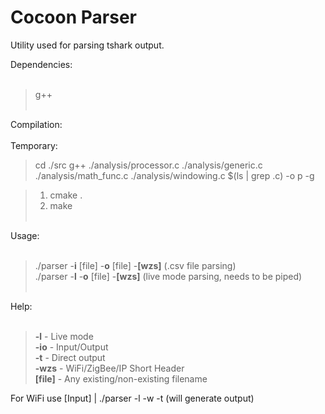 # Cocoon Parser

Utility used for parsing tshark output. <br>

Dependencies:<br><br>

> g++ <br><br>

Compilation:<br><br>
Temporary:<br>
> cd ./src
> g++ ./analysis/processor.c ./analysis/generic.c ./analysis/math_func.c ./analysis/windowing.c $(ls | grep .c) -o p -g


> 1. cmake .<br>
> 2. make <br><br>

Usage:<br><br>

> ./parser -**i** [file] -**o** [file] -**[wzs]**	(.csv file parsing) <br>
> ./parser -**l** -**o** [file] -**[wzs]**		(live mode parsing, needs to be piped)<br><br>


Help:<br><br>

> **-l** - Live mode<br>
> **-io** - Input/Output<br>
> **-t** - Direct output<br>
> **-wzs** - WiFi/ZigBee/IP Short Header<br>
> **[file]** - Any existing/non-existing filename <br>


For WiFi use [Input] | ./parser -l -w -t (will generate output)<br>
